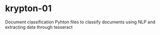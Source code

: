 # krypton-01
Document classification
Pyhton files to classify documents using NLP and extracting data through tesseract
